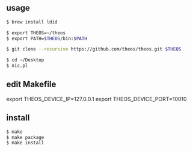 ## usage

```bash
$ brew install ldid

$ export THEOS=~/theos
$ export PATH=$THEOS/bin:$PATH

$ git clone --recursive https://github.com/theos/theos.git $THEOS

$ cd ~/Desktop
$ nic.pl
```

## edit Makefile

export THEOS_DEVICE_IP=127.0.0.1
export THEOS_DEVICE_PORT=10010

## install
```bash
$ make
$ make package
$ make install
```